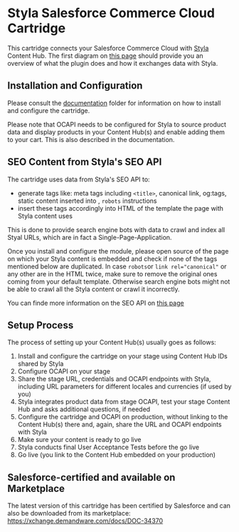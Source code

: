 # Styla Salesforce Commerce Cloud Cartridge

This cartridge connects your Salesforce Commerce Cloud with [Styla](http://www.styla.com/) Content Hub. The first diagram on [this page](https://styladocs.atlassian.net/wiki/spaces/CO/pages/9961481/Technical+Integration) should provide you an overview of what the plugin does and how it exchanges data with Styla. 

## Installation and Configuration

Please consult the [documentation](https://github.com/styladev/demandware/tree/master/documentation) folder for information on how to install and configure the cartridge. 

Please note that OCAPI needs to be configured for Styla to source product data and display products in your Content Hub(s) and enable adding them to your cart. This is also described in the documentation.


## SEO Content from Styla's SEO API

The cartridge uses data from Styla's SEO API to:
* generate tags like: meta tags including `<title>`, canonical link, og:tags, static content inserted into <body>, `robots` instructions
* insert these tags accordingly into HTML of the template the page with Styla content uses
  
This is done to provide search engine bots with data to crawl and index all Styal URLs, which are in fact a Single-Page-Application.

Once you install and configure the module, please open source of the page on which your Styla content is embedded and check if none of the tags mentioned below are duplicated. In case `robots`or `link rel="canonical"` or any other are in the HTML twice, make sure to remove the original ones coming from your default template. Otherwise search engine bots might not be able to crawl all the Styla content or crawl it incorrectly. 

You can finde more information on the SEO API on [this page](https://styladocs.atlassian.net/wiki/spaces/CO/pages/9961486/SEO+API+and+Sitemaps+Integration)

## Setup Process

The process of setting up your Content Hub(s) usually goes as follows:

1. Install and configure the cartridge on your stage using Content Hub IDs shared by Styla
2. Configure OCAPI on your stage
3. Share the stage URL, credentials and OCAPI endpoints with Styla, including URL parameters for different locales and currencies (if used by you)
4. Styla integrates product data from stage OCAPI, test your stage Content Hub and asks additional questions, if needed
5. Configure the cartridge and OCAPI on production, without linking to the Content Hub(s) there and, again, share the URL and OCAPI endpoints with Styla
6. Make sure your content is ready to go live
7. Styla conducts final User Acceptance Tests before the go live
8. Go live (you link to the Content Hub embedded on your production)

## Salesforce-certified and available on Marketplace

The latest version of this cartridge has been certified by Salesforce and can also be downloaded from its marketplace: https://xchange.demandware.com/docs/DOC-34370
